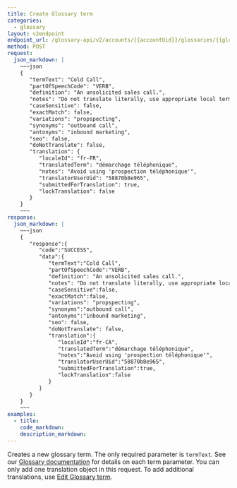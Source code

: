 ```yaml
---
title: Create Glossary term
categories:
  - glossary
layout: v2endpoint
endpoint_url: /glossary-api/v2/accounts/{{accountUid}}/glossaries/{{glossaryUid}}/terms
method: POST
request:
  json_markdown: |
    ~~~json
    {
       "termText": "Cold Call",
       "partOfSpeechCode": "VERB",
       "definition": "An unsolicited sales call.",
       "notes": "Do not translate literally, use appropriate local term.",
       "caseSensitive": false,
       "exactMatch": false,
       "variations": "propspecting",
       "synonyms": "outbound call",
       "antonyms": "inbound marketing",
       "seo": false,
       "doNotTranslate": false,
       "translation": {
          "localeId": "fr-FR",
          "translatedTerm": "démarchage téléphonique",
          "notes": "Avoid using 'prospection téléphonique'",
          "translatorUserUid": "58870b8e965",
          "submittedForTranslation": true,
          "lockTranslation": false
       }
    }
    ~~~
response:
  json_markdown: |
    ~~~json
    {
       "response":{
          "code":"SUCCESS",
          "data":{
             "termText":"Cold Call",
             "partOfSpeechCode":"VERB",
             "definition": "An unsolicited sales call.",
             "notes": "Do not translate literally, use appropriate local term.",
             "caseSensitive":false,
             "exactMatch":false,
             "variations": "propspecting",
             "synonyms":"outbound call",
             "antonyms":"inbound marketing",
             "seo": false,
             "doNotTranslate": false,
             "translation":{
                "localeId":"fr-CA",
                "translatedTerm":"démarchage téléphonique",
                "notes":"Avoid using 'prospection téléphonique'",
                "translatorUserUid":"58870b8e965",
                "submittedForTranslation":true,
                "lockTranslation":false
             }
          }
       }
    }
    ~~~
examples:
  - title:
    code_markdown:
    description_markdown:
---
```


Creates a new glossary term. The only required parameter is `termText`. See our [Glossary documentation](/knowledge-base/articles/manage-glossaries/#term-details) for details on each term parameter. You can only add one translation object in this request. To add additional translations, use [Edit Glossary term](/developers/api/v2/glossary/edit-glossary-term/).
